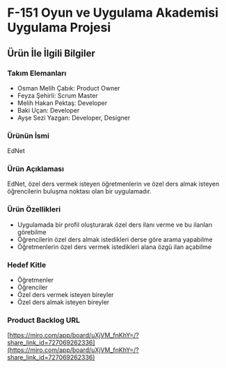 # F-151 Oyun ve Uygulama Akademisi Uygulama Projesi

## Ürün İle İlgili Bilgiler

### Takım Elemanları

- Osman Melih Çabık: Product Owner
- Feyza Şehirli: Scrum Master
- Melih Hakan Pektaş: Developer
- Baki Uçan: Developer
- Ayşe Sezi Yazgan: Developer, Designer

### Ürünün İsmi

EdNet

### Ürün Açıklaması

EdNet, özel ders vermek isteyen öğretmenlerin ve özel ders almak isteyen öğrencilerin buluşma noktası olan bir uygulamadır.

### Ürün Özellikleri

- Uygulamada bir profil oluşturarak özel ders ilanı verme ve bu ilanları görebilme
- Öğrencilerin özel ders almak istedikleri derse göre arama yapabilme
- Öğretmenlerin özel ders vermek istedikleri alana özgü ilan açabilme

### Hedef Kitle

- Öğretmenler
- Öğrenciler
- Özel ders vermek isteyen bireyler
- Özel ders almak isteyen bireyler

### Product Backlog URL

[https://miro.com/app/board/uXjVM_fnKhY=/?share_link_id=727069262336](https://miro.com/app/board/uXjVM_fnKhY=/?share_link_id=727069262336)
